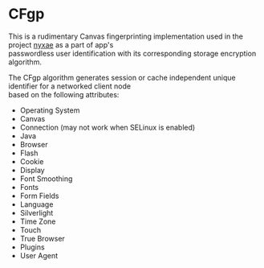 # CFgp

This is a rudimentary Canvas fingerprinting implementation used in the project [nyxae](https://github.com/salmansamie/nyxae_pub) as a part of app's  
passwordless user identification with its corresponding storage encryption algorithm.

The CFgp algorithm generates session or cache independent unique identifier for a networked client node  
based on the following attributes:  
- Operating System
- Canvas
- Connection (may not work when SELinux is enabled)
- Java
- Browser
- Flash
- Cookie
- Display
- Font Smoothing
- Fonts
- Form Fields
- Language
- Silverlight
- Time Zone
- Touch
- True Browser
- Plugins
- User Agent


